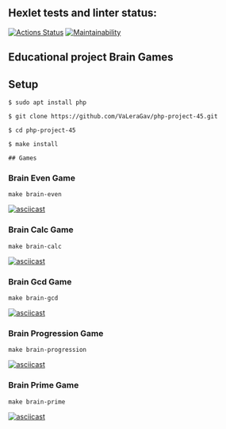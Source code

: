 ## Hexlet tests and linter status:
[![Actions Status](https://github.com/ppvldmri/php-project-45/workflows/hexlet-check/badge.svg)](https://github.com/ppvldmri/php-project-45/actions)
[![Maintainability](https://api.codeclimate.com/v1/badges/2c7f1745e8a549c8f0ef/maintainability)](https://codeclimate.com/github/ppvldmri/php-project-45/maintainability)

## Educational project Brain Games

## Setup
```
$ sudo apt install php

$ git clone https://github.com/VaLeraGav/php-project-45.git

$ cd php-project-45

$ make install

## Games
```
### Brain Even Game
```
make brain-even
```
[![asciicast](https://asciinema.org/a/9Bv5dqkB6Ka019ExubNIk3si5.svg)](https://asciinema.org/a/9Bv5dqkB6Ka019ExubNIk3si5)
### Brain Calc Game
```
make brain-calc
```
[![asciicast](https://asciinema.org/a/LyuBLAaxAheZS9103D8sl7fgn.svg)](https://asciinema.org/a/LyuBLAaxAheZS9103D8sl7fgn)

### Brain Gcd Game
``` 
make brain-gcd
```
[![asciicast](https://asciinema.org/a/3W3wgYBFid4xspkZm6KmLefnK.svg)](https://asciinema.org/a/3W3wgYBFid4xspkZm6KmLefnK)

### Brain Progression Game
```
make brain-progression
```
[![asciicast](https://asciinema.org/a/4khF6NZhsMA4qHCm7PLFk6T37.svg)](https://asciinema.org/a/4khF6NZhsMA4qHCm7PLFk6T37)
### Brain Prime Game
```
make brain-prime
```
[![asciicast](https://asciinema.org/a/7r5KCMIZ0XbkaQf1bkitHKmbg.svg)](https://asciinema.org/a/7r5KCMIZ0XbkaQf1bkitHKmbg)
